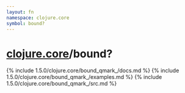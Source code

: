 ```yaml
---
layout: fn
namespace: clojure.core
symbol: bound?
---
```


# [clojure.core](../)/bound?

{% include 1.5.0/clojure.core/bound_qmark_/docs.md %}
{% include 1.5.0/clojure.core/bound_qmark_/examples.md %}
{% include 1.5.0/clojure.core/bound_qmark_/src.md %}

